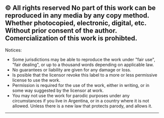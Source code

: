 © All rights reserved
No part of this work can be reproduced in any media by any copy method.
Whether photocopied, electronic, digital, etc.
Without prior consent of the author.
Comercialization of this work is prohibted.
---
Notices:

* Some jurisdictions may be able to reproduce the work under "fair use", "fair dealing", or up to a thousand words depending on applicable law.
* No guarantees or liability are given for any damage or loss.
* Is posible that the licensor revoke this label to a more or less permissive license to use the work.
* Permission is required for the use of the work, either in writing, or in some way suggested by the licensor at work.
* You may not use the work for parodic purposes under any circumstances if you live in Argentina, or in a country where it is not allowed. Unless there is a new law that protects parody, and allows it.
---
